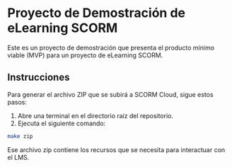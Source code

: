 # Proyecto de Demostración de eLearning SCORM

Este es un proyecto de demostración que presenta el producto mínimo viable (MVP) para un proyecto de eLearning SCORM.

## Instrucciones

Para generar el archivo ZIP que se subirá a SCORM Cloud, sigue estos pasos:

1. Abre una terminal en el directorio raíz del repositorio.
2. Ejecuta el siguiente comando:

```bash
make zip
```

Ese archivo zip contiene los recursos que se necesita para interactuar con el LMS.
